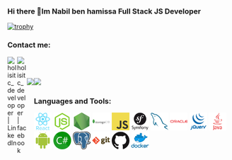 ### Hi there 👋Im Nabil ben hamissa Full Stack JS Developer
[![trophy](https://github-profile-trophy.vercel.app/?username=trrfrr&no-frame=true&theme=onedark)](https://github.com/ryo-ma/github-profile-trophy)
### Contact me:
[<img align="left" alt="holisitc_developer | LinkedIn" width="22px" src="https://cdn.jsdelivr.net/npm/simple-icons@v3/icons/linkedin.svg" />][linkedin]
[<img align="left" alt="holisitc_developer | facebook" width="22px" src="https://cdn.jsdelivr.net/npm/simple-icons@v3/icons/facebook.svg" />][facebook]

<br/><br/>
<div>
  <img height="170" align="left" src="https://github-readme-stats.vercel.app/api?username=trrfrr&count_private=true&include_all_commits=true&theme=onedark" />
  <img src="https://github-readme-stats.vercel.app/api/top-langs/?username=trrfrr&layout=compact&theme=onedark" />
</div>

<h3 align="left">Languages and Tools:</h3>
<p align="left">
 <img src="https://raw.githubusercontent.com/devicons/devicon/master/icons/react/react-original-wordmark.svg" alt="express" width="40" height="40"/>
 <img src="https://raw.githubusercontent.com/devicons/devicon/master/icons/nodejs/nodejs-original.svg" alt="express" width="40" height="40"/> 
 <img  src="https://raw.githubusercontent.com/github/explore/80688e429a7d4ef2fca1e82350fe8e3517d3494d/topics/nodejs/nodejs.png"width="40" height="40"/> 
 <img  src="  https://raw.githubusercontent.com/github/explore/80688e429a7d4ef2fca1e82350fe8e3517d3494d/topics/mongodb/mongodb.png"width="40" height="40"/> 
 <img  src="https://raw.githubusercontent.com/github/explore/80688e429a7d4ef2fca1e82350fe8e3517d3494d/topics/javascript/javascript.png"width="40" height="40"/> 
 <img src="https://raw.githubusercontent.com/devicons/devicon/master/icons/symfony/symfony-original-wordmark.svg"  width="40" height="40"/> </a>
 <img src="https://raw.githubusercontent.com/devicons/devicon/master/icons/mysql/mysql-original.svg"  width="40" height="40"/> 
 <img src="https://raw.githubusercontent.com/devicons/devicon/master/icons/oracle/oracle-original.svg"  width="40" height="40"/> 
 <img src="https://raw.githubusercontent.com/devicons/devicon/master/icons/jquery/jquery-plain-wordmark.svg"  width="40" height="40"/> 
 <img src="https://raw.githubusercontent.com/devicons/devicon/master/icons/java/java-plain-wordmark.svg" width="40" height="40"/> 
 <img src="https://raw.githubusercontent.com/devicons/devicon/master/icons/android/android-original.svg" width="40" height="40"/>  
 <img  src="https://raw.githubusercontent.com/github/explore/80688e429a7d4ef2fca1e82350fe8e3517d3494d/topics/csharp/csharp.png"width="40" height="40" />
 <img  src="https://raw.githubusercontent.com/github/explore/80688e429a7d4ef2fca1e82350fe8e3517d3494d/topics/postgresql/postgresql.png"width="40" height="40"/>
 <img  src="https://raw.githubusercontent.com/github/explore/80688e429a7d4ef2fca1e82350fe8e3517d3494d/topics/git/git.png"width="40" height="40" />
 <img  src="https://raw.githubusercontent.com/github/explore/78df643247d429f6cc873026c0622819ad797942/topics/github/github.png"width="40" height="40" />
 <img  src="https://raw.githubusercontent.com/github/explore/80688e429a7d4ef2fca1e82350fe8e3517d3494d/topics/docker/docker.png"width="40" height="40"/> 
</p>


[linkedin]: https://www.linkedin.com/in/nabil-ben-hamissa/
[facebook]: https://www.facebook.com/spyzerx/

